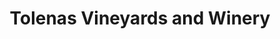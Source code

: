 ---
title: "Tolenas Vineyards and Winery"
url: /fairfield/tolenas-vineyards-and-winery/
shop: Wein
---